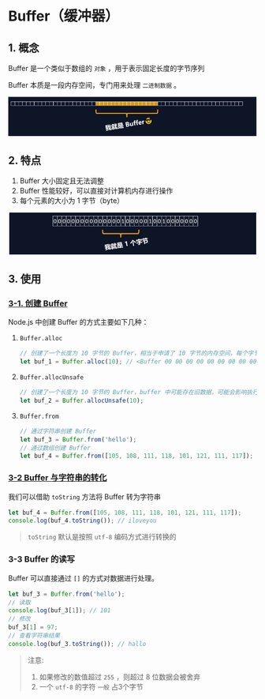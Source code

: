 # Buffer（缓冲器）

## 1. 概念
Buffer 是一个类似于数组的 `对象` ，用于表示固定长度的字节序列

Buffer 本质是一段内存空间，专门用来处理 `二进制数据` 。

![1683180258710](image/01_Buffer/1683180258710.png)


## 2. 特点
1. Buffer 大小固定且无法调整
2. Buffer 性能较好，可以直接对计算机内存进行操作
3. 每个元素的大小为 1 字节（byte）

![1683180343393](image/01_Buffer/1683180343393.png)


## 3. 使用

### [3-1. 创建 Buffer](代码/01_buffer/1-创建buffer.js)
Node.js 中创建 Buffer 的方式主要如下几种：
1. `Buffer.alloc`
   ```js
   // 创建了一个长度为 10 字节的 Buffer，相当于申请了 10 字节的内存空间，每个字节的值为 0
   let buf_1 = Buffer.alloc(10); // <Buffer 00 00 00 00 00 00 00 00 00 00>
   ```
2. `Buffer.allocUnsafe`
   ```js
   // 创建了一个长度为 10 字节的 Buffer，buffer 中可能存在旧数据，可能会影响执行结果，所以叫 unsafe ，但是效率比 alloc 高
   let buf_2 = Buffer.allocUnsafe(10);
   ```
3. `Buffer.from`
   ```js
   // 通过字符串创建 Buffer
   let buf_3 = Buffer.from('hello');
   // 通过数组创建 Buffer
   let buf_4 = Buffer.from([105, 108, 111, 118, 101, 121, 111, 117]);
   ```

### [3-2 Buffer 与字符串的转化](代码/01_buffer/2-操作buffer.js)
我们可以借助 `toString` 方法将 Buffer 转为字符串
```js
let buf_4 = Buffer.from([105, 108, 111, 118, 101, 121, 111, 117]);
console.log(buf_4.toString()); // iloveyou
```

> `toString` 默认是按照 `utf-8` 编码方式进行转换的

### 3-3 Buffer 的读写
Buffer 可以直接通过 `[]` 的方式对数据进行处理。
```js
let buf_3 = Buffer.from('hello');
// 读取
console.log(buf_3[1]); // 101
// 修改
buf_3[1] = 97;
// 查看字符串结果
console.log(buf_3.toString()); // hallo
```

> 注意:
> 1. 如果修改的数值超过 `255` ，则超过 8 位数据会被舍弃
> 2. 一个 `utf-8` 的字符 `一般` 占3个字节
